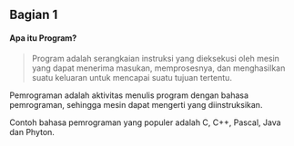 ## Bagian 1
#### Apa itu Program?
> Program adalah serangkaian instruksi yang dieksekusi oleh mesin yang dapat menerima masukan, memprosesnya, dan menghasilkan suatu keluaran untuk mencapai
suatu tujuan tertentu.

Pemrograman adalah aktivitas menulis program dengan bahasa pemrograman, sehingga mesin dapat mengerti yang diinstruksikan.

Contoh bahasa pemrograman yang populer adalah C, C++, Pascal, Java dan Phyton. 
